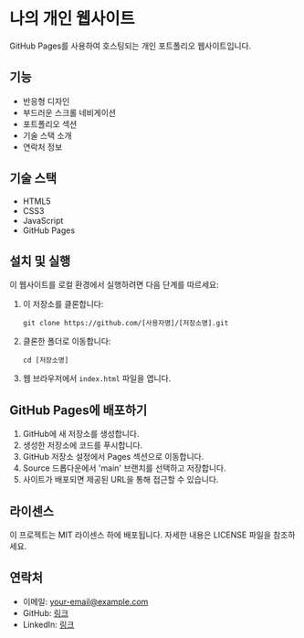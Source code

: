 # 나의 개인 웹사이트

GitHub Pages를 사용하여 호스팅되는 개인 포트폴리오 웹사이트입니다.

## 기능

- 반응형 디자인
- 부드러운 스크롤 네비게이션
- 포트폴리오 섹션
- 기술 스택 소개
- 연락처 정보

## 기술 스택

- HTML5
- CSS3
- JavaScript
- GitHub Pages

## 설치 및 실행

이 웹사이트를 로컬 환경에서 실행하려면 다음 단계를 따르세요:

1. 이 저장소를 클론합니다:
   ```
   git clone https://github.com/[사용자명]/[저장소명].git
   ```
2. 클론한 폴더로 이동합니다:
   ```
   cd [저장소명]
   ```
3. 웹 브라우저에서 `index.html` 파일을 엽니다.

## GitHub Pages에 배포하기

1. GitHub에 새 저장소를 생성합니다.
2. 생성한 저장소에 코드를 푸시합니다.
3. GitHub 저장소 설정에서 Pages 섹션으로 이동합니다.
4. Source 드롭다운에서 'main' 브랜치를 선택하고 저장합니다.
5. 사이트가 배포되면 제공된 URL을 통해 접근할 수 있습니다.

## 라이센스

이 프로젝트는 MIT 라이센스 하에 배포됩니다. 자세한 내용은 LICENSE 파일을 참조하세요.

## 연락처

- 이메일: your-email@example.com
- GitHub: [링크](https://github.com/yourusername)
- LinkedIn: [링크](https://linkedin.com/in/yourusername) 
